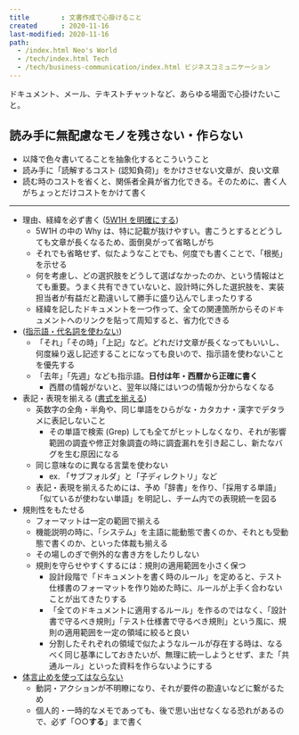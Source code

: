 ```yaml
---
title        : 文書作成で心掛けること
created      : 2020-11-16
last-modified: 2020-11-16
path:
  - /index.html Neo's World
  - /tech/index.html Tech
  - /tech/business-communication/index.html ビジネスコミュニケーション
---
```


ドキュメント、メール、テキストチャットなど、あらゆる場面で心掛けたいこと。

## 読み手に無配慮なモノを残さない・作らない

- 以降で色々書いてることを抽象化するとこういうこと
- 読み手に「読解するコスト (認知負荷)」をかけさせない文章が、良い文章
- 読む時のコストを省くと、関係者全員が省力化できる。そのために、書く人がちょっとだけコストをかけて書く

---

- 理由、経緯を必ず書く ([5W1H を明確にする](./5w1h.html))
  - 5W1H の中の Why は、特に記載が抜けやすい。書こうとするとどうしても文章が長くなるため、面倒臭がって省略しがち
  - それでも省略せず、似たようなことでも、何度でも書くことで、「根拠」を示せる
  - 何を考慮し、どの選択肢をどうして選ばなかったのか、という情報はとても重要。うまく共有できていないと、設計時に外した選択肢を、実装担当者が有益だと勘違いして勝手に盛り込んでしまったりする
  - 経緯を記したドキュメントを一つ作って、全ての関連箇所からそのドキュメントへのリンクを貼って周知すると、省力化できる
- ([指示語・代名詞を使わない](./dont-use-demonstrative-pronoun.html))
  - 「それ」「その時」「上記」など。どれだけ文章が長くなってもいいし、何度繰り返し記述することになっても良いので、指示語を使わないことを優先する
  - 「去年」「先週」なども指示語。__日付は年・西暦から正確に書く__
      - 西暦の情報がないと、翌年以降にはいつの情報か分からなくなる
- 表記・表現を揃える ([書式を揃える](./text-formatting.html))
  - 英数字の全角・半角や、同じ単語をひらがな・カタカナ・漢字でデタラメに表記しないこと
      - その単語で検索 (Grep) しても全てがヒットしなくなり、それが影響範囲の調査や修正対象調査の時に調査漏れを引き起こし、新たなバグを生む原因になる
  - 同じ意味なのに異なる言葉を使わない
      - ex. 「サブフォルダ」と「子ディレクトリ」など
  - 表記・表現を揃えるためには、予め「辞書」を作り、「採用する単語」「似ているが使わない単語」を明記し、チーム内での表現統一を図る
- 規則性をもたせる
  - フォーマットは一定の範囲で揃える
  - 機能説明の時に、「システム」を主語に能動態で書くのか、それとも受動態で書くのか、といった体裁も揃える
  - その場しのぎで例外的な書き方をしたりしない
  - 規則を守らせやすくするには：規則の適用範囲を小さく保つ
      - 設計段階で「ドキュメントを書く時のルール」を定めると、テスト仕様書のフォーマットを作り始めた時に、ルールが上手く合わないことが出てきたりする
      - 「全てのドキュメントに適用するルール」を作るのではなく、「設計書で守るべき規則」「テスト仕様書で守るべき規則」という風に、規則の適用範囲を一定の領域に絞ると良い
      - 分割したそれぞれの領域で似たようなルールが存在する時は、なるべく同じ基準にしておきたいが、無理に統一しようとせず、また「共通ルール」といった資料を作らないようにする
- [体言止めを使ってはならない](./dont-end-with-a-noun.html)
  - 動詞・アクションが不明瞭になり、それが要件の勘違いなどに繋がるため
  - 個人的・一時的なメモであっても、後で思い出せなくなる恐れがあるので、必ず「○○__する__」まで書く
